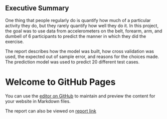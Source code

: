 ## Executive Summary
One thing that people regularly do is quantify how much of a particular activity they do, but they rarely quantify how well they do it. In this project, the goal was to use data from accelerometers on the belt, forearm, arm, and dumbell of 6 participants to predict the manner in which they did the exercise.

The report describes how the model was built, how cross validation was used, the expected out of sample error, and reasons for the choices made. The prediction model was used to predict 20 different test cases.

# Welcome to GitHub Pages

You can use the [editor on GitHub](https://github.com/AllanKavuma/Machine-Learning-on-Human-Activity-Recognition/edit/master/README.md) to maintain and preview the content for your website in Markdown files.

The report can also be viewed on [report link](https://allankavuma.github.io/Machine-Learning-on-Human-Activity-Recognition/CourseProject)
